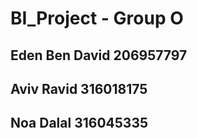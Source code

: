 # BI_Project - Group O
## Eden Ben David 206957797 
## Aviv Ravid 316018175 
## Noa Dalal 316045335
